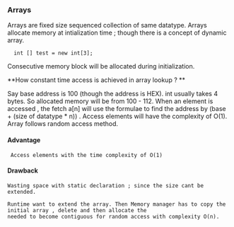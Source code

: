 ### Arrays
Arrays are fixed size sequenced collection of same datatype. 
Arrays allocate memory at intialization time ; though there is a concept of dynamic array. 
  ```
    int [] test = new int[3];
```  
Consecutive memory block will be allocated during initialization. 

**How constant time access is achieved in array lookup ? **

Say base address is 100 (though the address is HEX). int usually takes 4 bytes. 
So allocated memory will be from 100 - 112. When an element is accessed , the fetch a[n]
will use the formulae to find the address by (base + (size of datatype * n)) . 
Access elements will have the complexity of O(1).  Array follows random access method.

#### Advantage
     Access elements with the time complexity of O(1)
#### Drawback
    Wasting space with static declaration ; since the size cant be extended.

    Runtime want to extend the array. Then Memory manager has to copy the initial array , delete and then allocate the 
    needed to become contiguous for random access with complexity O(n).



